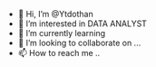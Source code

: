 - 👋 Hi, I’m @Ytdothan
- 👀 I’m interested in DATA ANALYST
- 🌱 I’m currently learning 
- 💞️ I’m looking to collaborate on ...
- 📫 How to reach me ..
